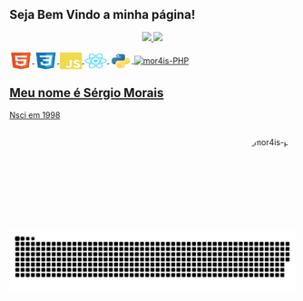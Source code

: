 ## Seja Bem Vindo a minha página!

<div align="center">
  <a href="https://github.com/SergioMor4is">
  <img height="180em" src="https://github-readme-stats.vercel.app/api?username=SergioMor4is&show_icons=true&theme=dark&include_all_commits=true&count_private=true"/>
  <img height="180em" src="https://github-readme-stats.vercel.app/api/top-langs/?username=SergioMor4is&layout=compact&langs_count=7&theme=dark"/>
</div>

<div style="display: inline_block"><br>
  <img align="center" alt="mor4is-HTML" height="30" width="40" src="https://raw.githubusercontent.com/devicons/devicon/master/icons/html5/html5-original.svg">
  <img align="center" alt="mor4is-CSS" height="30" width="40" src="https://raw.githubusercontent.com/devicons/devicon/master/icons/css3/css3-original.svg">
  <img align="center" alt="mor4is-Js" height="30" width="40" src="https://raw.githubusercontent.com/devicons/devicon/master/icons/javascript/javascript-plain.svg">
  <img align="center" alt="mor4is-React" height="30" width="40" src="https://raw.githubusercontent.com/devicons/devicon/master/icons/react/react-original.svg">
  <img align="center" alt="mor4is-Python" height="30" width="40" src="https://raw.githubusercontent.com/devicons/devicon/master/icons/python/python-original.svg">
  <img align="center" alt="mor4is-PHP" height="30" width="40" src="https://cdn.jsdelivr.net/gh/devicons/devicon/icons/php/php-original.svg" ></div> 
  
  
## Meu nome é Sérgio Morais
<p>Nsci em 1998</p> 
  <div style="display: inline_block"><br>
  <img align="right" alt="mor4is-pic" height="160" style="border-radius:50px;" src="https://i.pinimg.com/originals/d7/93/26/d79326896d817210be7027691fe06c0d.jpg">
  </div>
 <br></br>
 <br></br>
 <br></br>
 <br></br>
 
 ##
    
  
  
![Snake animation](https://github.com/SergioMor4is/SergioMor4is/blob/output/github-contribution-grid-snake.svg)
  

